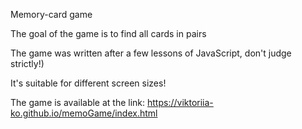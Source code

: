 Memory-card game

The goal of the game is to find all cards in pairs

The game was written after a few lessons of JavaScript, don't judge strictly!)

It's suitable for different screen sizes!

The game is available at the link: https://viktoriia-ko.github.io/memoGame/index.html
